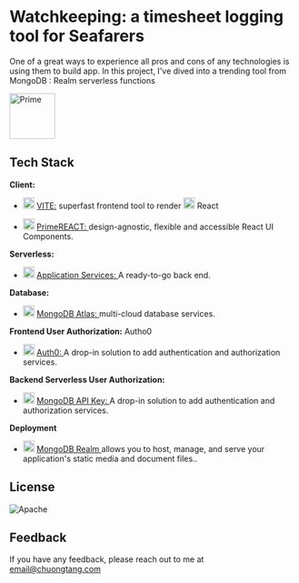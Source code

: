 
# Watchkeeping: a timesheet logging tool for Seafarers

One of a great ways to experience all pros and cons of any technologies is using them to build app. In this project, I've dived into a trending tool from MongoDB : Realm serverless functions


<!-- ![Logo](https://chuongtang.github.io/sourceStore/logos/Realm.png) -->
<img src="https://chuongtang.github.io/sourceStore/logos/Realm.png" alt="Prime"
	title="Prime logo" height="80" />

## Tech Stack

**Client:** 
  * <img src="https://chuongtang.github.io/sourceStore/logos/Vite.png" alt="VITE"
	title="VITE logo" height="20" /> [VITE:](https://vitejs.dev) superfast frontend tool to render <img src="https://chuongtang.github.io/sourceStore/logos/React.png" alt="React"
	title="React logo" height="20" /> React 

  * <img src="https://chuongtang.github.io/sourceStore/logos/Prime.png" alt="Prime"
	title="Prime logo" height="20" /> [PrimeREACT: ](https://www.primefaces.org/primereact) design-agnostic, flexible and accessible React UI Components.

**Serverless:** 
  * <img src="https://chuongtang.github.io/sourceStore/logos/Realm.png" alt="Realm"
	title="Realm logo" height="20" /> [Application Services: ](https://www.mongodb.com/realm/appdev) A ready-to-go back end.

**Database:**
  * <img src="https://chuongtang.github.io/sourceStore/logos/MongoDB.png" alt="MongoDB"
	title="MongoDB logo" height="20" /> [MongoDB Atlas: ](https://www.mongodb.com/atlas/database) multi-cloud database services.
  
**Frontend User Authorization:** Autho0
  * <img src="https://chuongtang.github.io/sourceStore/logos/Auth0.png" alt="Auth0"
	title="Auth0 logo" height="20" /> [Auth0: ](https://auth0.com) A drop-in solution to add authentication and authorization services.

**Backend Serverless User Authorization:** 
  * <img src="https://chuongtang.github.io/sourceStore/logos/MongoDB.png" alt="MongoDB"
	title="MongoDB logo" height="20" /> [MongoDB API Key: ](https://docs.mongodb.com/realm/authentication/api-key/#overview) A drop-in solution to add authentication and authorization services.

**Deployment** 
  * <img src="https://chuongtang.github.io/sourceStore/logos/Realm.png" alt="MongoDB Realm"
	title="MongoDB Realm logo" height="20" /> [MongoDB Realm ](https://docs.mongodb.com/realm/hosting/) allows you to host, manage, and serve your application's static media and document files..

## License

![Apache](https://img.shields.io/badge/License-APACHE%20LICENSE%2C%20VERSION%202.0-green)

## Feedback

If you have any feedback, please reach out to me at email@chuongtang.com